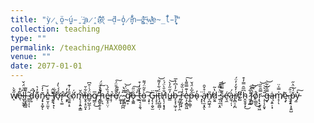 ```yaml
---
title: "ỳ̷̢̰ö̴̰̮́u̵̱͘ ̶̢͖̇̒a̷̭̒̈́r̷̫̋͝e̷̢͌ ̶̠̃d̵̗̙̾o̷̧̊i̵͙͒n̶̬̔g̵͙̊̈́ ̴͉̋w̸͇͛̽e̴̲̍̊l̵̞̈́l̸̨͍̄́"
collection: teaching
type: ""
permalink: /teaching/HAX000X
venue: ""
date: 2077-01-01
---
```


w̸̋̌̀ͅe̷̖͋̊l̶̬̹̬̱͆͛̈́̌ͅl̵̨̬̟̳͈̄͌ ̴̳̰̣̜͂ͅd̵̛̗̞̑̚͘o̴̹͊̓͛ñ̷̡̟͓̼̬̍̒͠ͅe̶͍̮̩̤̰̽͐ͅ ̶̧̧̈̈́̕̕f̸̡̹̙̟͋ͅơ̶̘̎́́̀̒r̷̙̖͚̂̕̕ ̴͙̙͗̒̕c̴̼̫͍͔̠̎̓͗͊ọ̸̈́m̶̢͔͎͍͙͇̑̆̕ȉ̶̬̥͔̠͈͓͋̆n̷̳̦̺̼̹̗̈́͑̇̑͆g̸͇͕̅͜ ̶̛̞̻͍̭̠̥̈̉̉̚͠ḩ̵̦͉̽̀̓̈́ẻ̷͇̝̠̤̣̏́̀r̶̝̹͛ẹ̸̊̄̓̎̈́͠.̷͚̗̟̀͒̊͘ ̷̧̦͕̪̪̋̆̔
̴̡̨͇̱̍͂̈́͝g̸̛̲͎͆̂ǫ̶͚̼̑̈̋͠ ̶̼̠͆̎t̵̫̖͉̠̭͉̍͋̒͒ò̵̫̻͒͂̈́͌ ̵̧̞̣͠G̵̡̖͎̯̬̫̈i̵̧͔̠̅ẗ̵̨̝̺̼̻̣́͋̓͌͝H̸̨̖̦͙̘̥̐̄̀̈́͑u̶̳̓̋̋̓̀͝b̵̝͙͕͖̦͔̃̓̍͆̓̅ ̵̡͖͓̖̜̯͆ṟ̵̖̰͔̟̒͗̏͋ẹ̵̗̝̻̱͖̾͊̿͌̔͠p̶̲̹͇̜̂̅͐̈́̌͘o̴̖̓ ̴͓̙̜̈a̴̡̖̫͙̭͑̊̌̑̕ͅn̸̨̪͖̖̠̎̕d̷̮͍̔͂ ̵͍̜̼͔̭̈͐̿̽͘͠s̴̡̙̦̜͌̿̿́é̴̛͉̼à̶̼͉̦̩́r̸̢̻̠̗̪͗̓̌̓̓̈́c̸͍͆h̴̭̱̯̝͙͆̅̑̿̓͒͜ ̷͈̗̰̲̓͋͝͝f̷̨̻̺̀͆̏o̸̹̲̲̼̊͜ṛ̴̢͓͔̥͖̿̑̏̋͝ ̴̧̣̩̗͈͓̄͗͛͘͝g̶̞̿̑͂͋͝ą̵͕͍̹͓̇m̸̝̦̍̿̍̈ͅę̴͓̄.̶̜̠͓͗̎͠p̴̨̢͕̝͍̺̆́͑̈͛̋y̵̫̽͠
